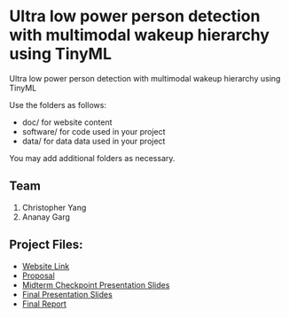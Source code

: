 # Ultra low power person detection with multimodal wakeup hierarchy using TinyML
Ultra low power person detection with multimodal wakeup hierarchy using TinyML

Use the folders as follows:

* doc/ for website content
* software/ for code used in your project
* data/ for data data used in your project

You may add additional folders as necessary.

## Team
1. Christopher Yang
2. Ananay Garg

## Project Files:

* [Website Link](https://ananayg.github.io/multimodal_intrusion_detection/)
* [Proposal](proposal)
* [Midterm Checkpoint Presentation Slides](http://)
* [Final Presentation Slides](http://)
* [Final Report](report)
